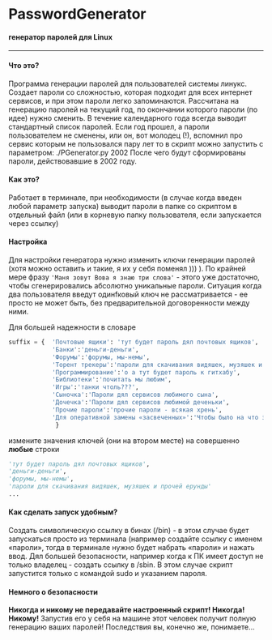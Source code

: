# PasswordGenerator

#### генератор паролей для Linux

------

#### Что это?

Программа генерации паролей для пользователей системы линукс. Создает пароли со сложностью, которая подходит для всех интернет сервисов, и при этом пароли легко запоминаются. Рассчитана на генерацию паролей на текущий год, по окончании которого пароли (по идее) нужно сменить. В течение календарного года всегда выводит стандартный список паролей.
Если год прошел, а пароли пользователем не сменены, или он, вот молодец (!), вспомнил про сервис которым не пользовался пару лет то в скрипт можно запустить с параметром:
    ./PGenerator.py 2002
После чего будут сформированы пароли, действовавшие в 2002 году.

#### Как это?

Работает в терминале, при необходимости (в случае когда введен любой параметр запуска) выводит пароли в папке со скриптом в отдельный файл (или в корневую папку пользователя, если запускается через ссылку)

#### Настройка

Для настройки генератора нужно изменить ключи генерации паролей (хотя можно оставить и такие, я их у себя поменял ))) ). По крайней мере фразу `'Маня зовут Вова я знаю три слова'` - этого уже достаточно, чтобы сгенерировались абсолютно уникальные пароли. Ситуация когда два пользователя введут одинfковый ключ не рассматривается - ее просто не может быть, без предварительной договоренности между ними.

Для большей надежности в словаре 

```python
suffix = {  'Почтовые ящики': 'тут будет пароль дял почтовых ящиков', 
            'Банки':'деньги-деньги', 
          	'Форумы':'форумы, мы-немы', 
            'Торент трекеры':'пароли для скачивания видяшек, музяшек и прочей ерунды',
            'Программирование':'о а тут будет пароль к гитхабу',
            'Библиотеки':'почитать мы любим',
            'Игры':'танки чтоль???',
            'Сыночка':'Пароли дял сервисов любимого сына',
            'Дочечка':'Пароли дял сервисов любимой деченьки',
            'Прочие пароли':'прочие пароли - всякая хрень', 
            'Для оперативной замены «засвеченных»':'Чтобы было на что заменить скомпроментированный пароль'
             }
```

измените значения ключей (они на втором месте)  на совершенно **любые** строки

```python
'тут будет пароль дял почтовых ящиков', 
'деньги-деньги', 
'форумы, мы-немы', 
'пароли для скачивания видяшек, музяшек и прочей ерунды'
...
```

#### Как сделать запуск удобным?

Создать символическую ссылку в бинах (/bin) - в этом случае будет запускаться просто из терминала (например создайте ссылку с именем «пароли», тогда в терминале нужно будет набрать «пароли» и нажать ввод.
Дял большей безопасности, например когда к ПК имеет доступ не только владелец - создать ссылку в /sbin. В этом случае скрипт запустится только с командой sudo и указанием пароля.

#### Немного о безопасности

**Никогда и никому не передавайте настроенный скрипт! Никогда! Никому!** Запустив его у себя на машине этот человек получит полную генерацию ваших паролей! Последствия вы, конечно же, понимаете…